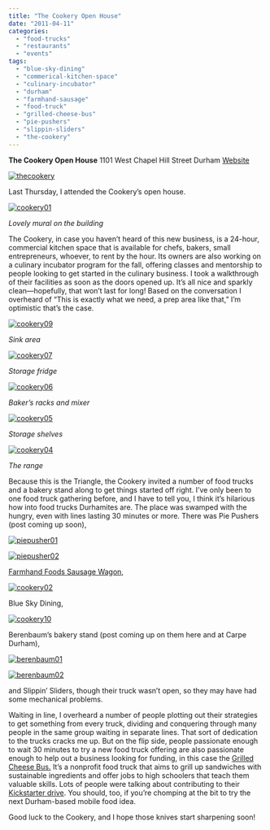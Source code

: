 ```yaml
---
title: "The Cookery Open House"
date: "2011-04-11"
categories: 
  - "food-trucks"
  - "restaurants"
  - "events"
tags: 
  - "blue-sky-dining"
  - "commerical-kitchen-space"
  - "culinary-incubator"
  - "durham"
  - "farmhand-sausage"
  - "food-truck"
  - "grilled-cheese-bus"
  - "pie-pushers"
  - "slippin-sliders"
  - "the-cookery"
---
```


**The Cookery Open House** 1101 West Chapel Hill Street Durham [Website](http://www.durhamcookery.com/)

[![](http://s3.amazonaws.com/thegourmez-wpmedia/2011/04/thecookery.png "thecookery")](http://s3.amazonaws.com/thegourmez-wpmedia/2011/04/thecookery.png)

Last Thursday, I attended the Cookery’s open house.

[![](http://s3.amazonaws.com/thegourmez-wpmedia/2011/04/cookery01.jpg "cookery01")](http://s3.amazonaws.com/thegourmez-wpmedia/2011/04/cookery01.jpg)

_Lovely mural on the building_

The Cookery, in case you haven’t heard of this new business, is a 24-hour, commercial kitchen space that is available for chefs, bakers, small entrepreneurs, whoever, to rent by the hour. Its owners are also working on a culinary incubator program for the fall, offering classes and mentorship to people looking to get started in the culinary business. I took a walkthrough of their facilities as soon as the doors opened up. It’s all nice and sparkly clean—hopefully, that won’t last for long! Based on the conversation I overheard of “This is exactly what we need, a prep area like that,” I’m optimistic that’s the case.

[![](http://s3.amazonaws.com/thegourmez-wpmedia/2011/04/cookery09.jpg "cookery09")](http://s3.amazonaws.com/thegourmez-wpmedia/2011/04/cookery09.jpg)

_Sink area_

[![](http://s3.amazonaws.com/thegourmez-wpmedia/2011/04/cookery07.jpg "cookery07")](http://s3.amazonaws.com/thegourmez-wpmedia/2011/04/cookery07.jpg)

_Storage fridge_

[![](http://s3.amazonaws.com/thegourmez-wpmedia/2011/04/cookery06.jpg "cookery06")](http://s3.amazonaws.com/thegourmez-wpmedia/2011/04/cookery06.jpg)

_Baker’s racks and mixer_

[![](http://s3.amazonaws.com/thegourmez-wpmedia/2011/04/cookery05.jpg "cookery05")](http://s3.amazonaws.com/thegourmez-wpmedia/2011/04/cookery05.jpg)

_Storage shelves_

[![](http://s3.amazonaws.com/thegourmez-wpmedia/2011/04/cookery04.jpg "cookery04")](http://s3.amazonaws.com/thegourmez-wpmedia/2011/04/cookery04.jpg)

_The range_

Because this is the Triangle, the Cookery invited a number of food trucks and a bakery stand along to get things started off right. I’ve only been to one food truck gathering before, and I have to tell you, I think it’s hilarious how into food trucks Durhamites are. The place was swamped with the hungry, even with lines lasting 30 minutes or more. There was Pie Pushers (post coming up soon),

[![](http://s3.amazonaws.com/thegourmez-wpmedia/2011/04/piepusher01.jpg "piepusher01")](http://s3.amazonaws.com/thegourmez-wpmedia/2011/04/piepusher01.jpg)

[![](http://s3.amazonaws.com/thegourmez-wpmedia/2011/04/piepusher02.jpg "piepusher02")](http://s3.amazonaws.com/thegourmez-wpmedia/2011/04/piepusher02.jpg)

[Farmhand Foods Sausage Wagon,](../../../../../?p=2224)

[![](http://s3.amazonaws.com/thegourmez-wpmedia/2011/04/cookery02.jpg "cookery02")](http://s3.amazonaws.com/thegourmez-wpmedia/2011/04/cookery02.jpg)

Blue Sky Dining,

[![](http://s3.amazonaws.com/thegourmez-wpmedia/2011/04/cookery10.jpg "cookery10")](http://s3.amazonaws.com/thegourmez-wpmedia/2011/04/cookery10.jpg)

Berenbaum’s bakery stand (post coming up on them here and at Carpe Durham),

[![](http://s3.amazonaws.com/thegourmez-wpmedia/2011/04/berenbaum01.jpg "berenbaum01")](http://s3.amazonaws.com/thegourmez-wpmedia/2011/04/berenbaum01.jpg)

[![](http://s3.amazonaws.com/thegourmez-wpmedia/2011/04/berenbaum02.jpg "berenbaum02")](http://s3.amazonaws.com/thegourmez-wpmedia/2011/04/berenbaum02.jpg)

and Slippin’ Sliders, though their truck wasn’t open, so they may have had some mechanical problems.

Waiting in line, I overheard a number of people plotting out their strategies to get something from every truck, dividing and conquering through many people in the same group waiting in separate lines. That sort of dedication to the trucks cracks me up. But on the flip side, people passionate enough to wait 30 minutes to try a new food truck offering are also passionate enough to help out a business looking for funding, in this case the [Grilled Cheese Bus.](http://grilledcheesebus.org/) It’s a nonprofit food truck that aims to grill up sandwiches with sustainable ingredients and offer jobs to high schoolers that teach them valuable skills. Lots of people were talking about contributing to their [Kickstarter drive](http://www.kickstarter.com/projects/1181065361/the-grilled-cheese-bus). You should, too, if you’re chomping at the bit to try the next Durham-based mobile food idea.

Good luck to the Cookery, and I hope those knives start sharpening soon!
